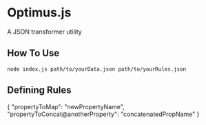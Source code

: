 # Optimus.js
A JSON transformer utility

## How To Use ##
```node index.js path/to/yourData.json path/to/yourRules.json```

## Defining Rules ##

{
  "propertyToMap": "newPropertyName",
  "propertyToConcat@anotherProperty": "concatenatedPropName"
}
